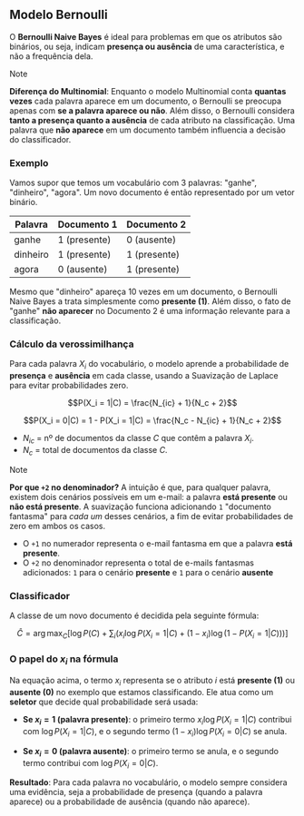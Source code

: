 ## Modelo Bernoulli

O **Bernoulli Naive Bayes** é ideal para problemas em que os atributos são binários, ou seja, indicam **presença ou ausência** de uma característica, e não a frequência dela.

> [!NOTE]
>**Diferença do Multinomial**: Enquanto o modelo Multinomial conta **quantas vezes** cada palavra aparece em um documento, o Bernoulli se preocupa apenas com **se a palavra aparece ou não**. Além disso, o Bernoulli considera **tanto a presença quanto a ausência** de cada atributo na classificação. Uma palavra que **não aparece** em um documento também influencia a decisão do classificador.


### Exemplo

Vamos supor que temos um vocabulário com 3 palavras: "ganhe", "dinheiro", "agora". Um novo documento é então representado por um vetor binário.

| Palavra   | Documento 1 | Documento 2 |
|-----------|-------------|-------------|
| ganhe     | 1 (presente)| 0 (ausente) |
| dinheiro  | 1 (presente)| 1 (presente)|
| agora     | 0 (ausente) | 1 (presente)|

Mesmo que "dinheiro" apareça 10 vezes em um documento, o Bernoulli Naive Bayes a trata simplesmente como **presente (1)**. Além disso, o fato de "ganhe" **não aparecer** no Documento 2 é uma informação relevante para a classificação.


### Cálculo da verossimilhança

Para cada palavra $X_i$ do vocabulário, o modelo aprende a probabilidade de **presença** e **ausência** em cada classe, usando a Suavização de Laplace para evitar probabilidades zero.

$$P(X_i = 1|C) = \frac{N_{ic} + 1}{N_c + 2}$$

$$P(X_i = 0|C) = 1 - P(X_i = 1|C) = \frac{N_c - N_{ic} + 1}{N_c + 2}$$

- $N_{ic}$ = nº de documentos da classe $C$ que contêm a palavra $X_i$.
- $N_c$ = total de documentos da classe $C$.

> [!NOTE]
> **Por que `+2` no denominador?**
> A intuição é que, para qualquer palavra, existem dois cenários possíveis em um e-mail: a palavra **está presente** ou **não está presente**. A suavização funciona adicionando `1` "documento fantasma" para *cada um* desses cenários, a fim de evitar probabilidades de zero em ambos os casos.
> * O `+1` no numerador representa o e-mail fantasma em que a palavra **está presente**.
> * O `+2` no denominador representa o total de e-mails fantasmas adicionados: `1` para o cenário **presente** e `1` para o cenário **ausente**

### Classificador

A classe de um novo documento é decidida pela seguinte fórmula:

$$
\hat{C} = \arg\max_C \left[ \log P(C) + \sum_i \big( x_i \log P(X_i=1|C) + (1 - x_i) \log(1 - P(X_i=1|C)) \big) \right]
$$

### O papel do $x_i$ na fórmula

Na equação acima, o termo $x_i$ representa se o atributo  $i$ está **presente (1)** ou **ausente (0)** no exemplo que estamos classificando. Ele atua como um **seletor** que decide qual probabilidade será usada:

- **Se $x_i=1$ (palavra presente)**: o primeiro termo $x_i \log P(X_i=1|C)$ contribui com $\log P(X_i=1|C)$, e o segundo termo $(1-x_i) \log P(X_i=0|C)$ se anula.

- **Se $x_i=0$ (palavra ausente)**: o primeiro termo se anula, e o segundo termo contribui com $\log P(X_i=0|C)$.

**Resultado**: Para cada palavra no vocabulário, o modelo sempre considera uma evidência, seja a probabilidade de presença (quando a palavra aparece) ou a probabilidade de ausência (quando não aparece).
